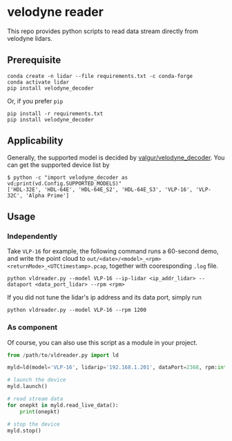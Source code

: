 # velodyne reader

This repo provides python scripts to read data stream directly from velodyne lidars.

## Prerequisite

```shell
conda create -n lidar --file requirements.txt -c conda-forge
conda activate lidar
pip install velodyne_decoder
```

Or, if you prefer `pip`

```shell
pip install -r requirements.txt
pip install velodyne_decoder
```

## Applicability

Generally, the supported model is decided by [valgur/velodyne_decoder](https://github.com/valgur/velodyne_decoder#configuration). You can get the supported device list by

```shell
$ python -c "import velodyne_decoder as vd;print(vd.Config.SUPPORTED_MODELS)"
['HDL-32E', 'HDL-64E', 'HDL-64E_S2', 'HDL-64E_S3', 'VLP-16', 'VLP-32C', 'Alpha Prime']
```

## Usage

### Independently

Take `VLP-16` for example, the following command runs a 60-second demo, and write the point cloud to `out/<date>/<model>_<rpm><returnMode>_<UTCtimestamp>.pcap`, together with cooresponding `.log` file.

```shell
python vldreader.py --model VLP-16 --ip-lidar <ip_addr_lidar> --dataport <data_port_lidar> --rpm <rpm>
```

If you did not tune the lidar's ip address and its data port, simply run

```shell
python vldreader.py --model VLP-16 --rpm 1200
```

### As component

Of course, you can also use this script as a module in your project.

```python
from /path/to/vldreader.py import ld

myld=ld(model='VLP-16', lidarip='192.168.1.201', dataPort=2368, rpm:int=600, retrunMode='dual')

# launch the device
myld.launch()

# read stream data
for onepkt in myld.read_live_data():
    print(onepkt)

# stop the device
myld.stop()
```
